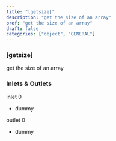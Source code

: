 ```yaml
---
title: "[getsize]"
description: "get the size of an array"
bref: "get the size of an array"
draft: false
categories: ["object", "GENERAL"]
---
```


### [getsize]

get the size of an array

### Inlets & Outlets

inlet 0

 - dummy

outlet 0

 - dummy
 
